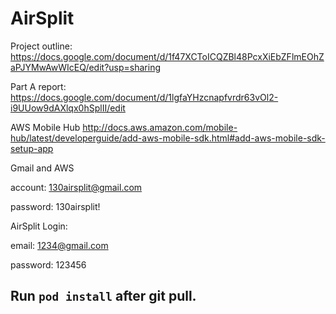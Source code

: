 # AirSplit
Project outline: https://docs.google.com/document/d/1f47XCToICQZBl48PcxXiEbZFlmEOhZaPJYMwAwWIcEQ/edit?usp=sharing

Part A report: https://docs.google.com/document/d/1lgfaYHzcnapfvrdr63vOl2-i9UUow9dAXlqx0hSplII/edit

AWS Mobile Hub http://docs.aws.amazon.com/mobile-hub/latest/developerguide/add-aws-mobile-sdk.html#add-aws-mobile-sdk-setup-app

Gmail and AWS

account: 130airsplit@gmail.com

password: 130airsplit!


AirSplit Login:

email: 1234@gmail.com

password: 123456

Run `pod install` after git pull.
---

